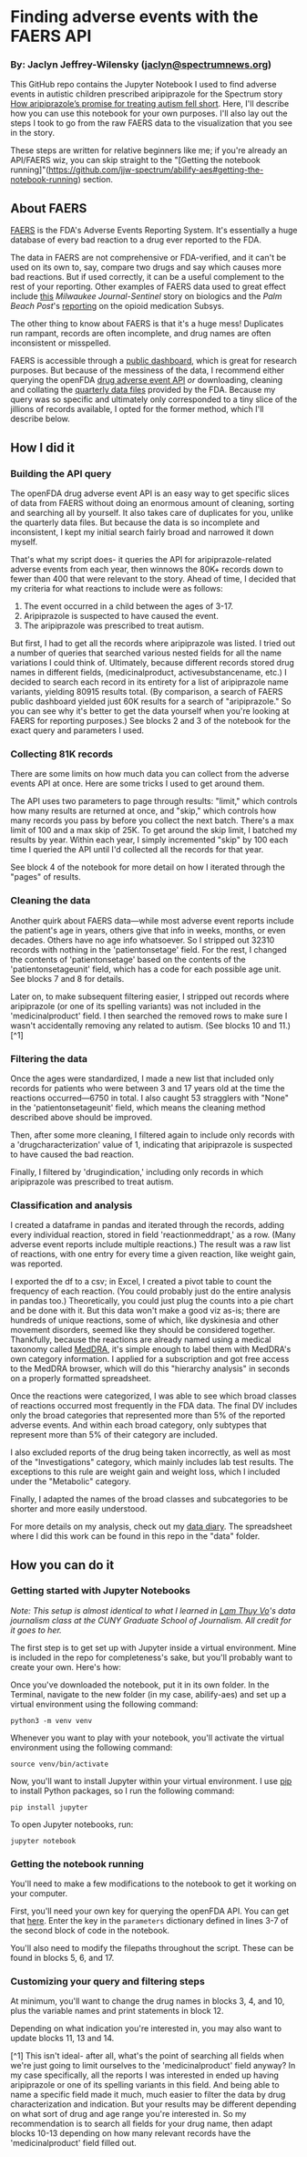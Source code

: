 # Finding adverse events with the FAERS API
### By: Jaclyn Jeffrey-Wilensky (jaclyn@spectrumnews.org)


This GitHub repo contains the Jupyter Notebook I used to find adverse events in autistic children prescribed aripiprazole for the Spectrum story [How aripiprazole’s promise for treating autism fell short](https://www.spectrumnews.org/features/deep-dive/the-rise-of-aripiprazole/). Here, I'll describe how you can use this notebook for your own purposes. I'll also lay out the steps I took to go from the raw FAERS data to the visualization that you see in the story.

These steps are written for relative beginners like me; if you're already an API/FAERS wiz, you can skip straight to the "[Getting the notebook running]"(https://github.com/jjw-spectrum/abilify-aes#getting-the-notebook-running) section.

## About FAERS
[FAERS](https://open.fda.gov/data/faers/) is the FDA's Adverse Events Reporting System. It's essentially a huge database of every bad reaction to a drug ever reported to the FDA.

The data in FAERS are not comprehensive or FDA-verified, and it can't be used on its own to, say, compare two drugs and say which causes more bad reactions. But if used correctly, it can be a useful complement to the rest of your reporting. Other examples of FAERS data used to great effect include [this](https://www.jsonline.com/story/news/investigations/2019/05/30/arthritis-psoriasis-drugs-darker-aspect-34-000-reports-deaths/1206103001/) *Milwaukee Journal-Sentinel* story on biologics and the *Palm Beach Post*'s [reporting](https://www.palmbeachpost.com/news/20180404/how-post-unearthed-local-roots-of-insys-story) on the opioid medication Subsys.

The other thing to know about FAERS is that it's a huge mess! Duplicates run rampant, records are often incomplete, and drug names are often inconsistent or misspelled.

FAERS is accessible through a [public dashboard](https://www.fda.gov/drugs/questions-and-answers-fdas-adverse-event-reporting-system-faers/fda-adverse-event-reporting-system-faers-public-dashboard), which is great for research purposes. But because of the messiness of the data, I recommend either querying the openFDA [drug adverse event API](https://open.fda.gov/apis/drug/event/) *or* downloading, cleaning and collating the [quarterly data files](https://fis.fda.gov/extensions/FPD-QDE-FAERS/FPD-QDE-FAERS.html) provided by the FDA. Because my query was so specific and ultimately only corresponded to a tiny slice of the jillions of records available, I opted for the former method, which I'll describe below.

## How I did it

### Building the API query

The openFDA drug adverse event API is an easy way to get specific slices of data from FAERS without doing an enormous amount of cleaning, sorting and searching all by yourself. It also takes care of duplicates for you, unlike the quarterly data files. But because the data is so incomplete and inconsistent, I kept my initial search fairly broad and narrowed it down myself.

That's what my script does- it queries the API for aripiprazole-related adverse events from each year, then winnows the 80K+ records down to fewer than 400 that were relevant to the story. Ahead of time, I decided that my criteria for what reactions to include were as follows:
1. The event occurred in a child between the ages of 3-17.
2. Aripiprazole is suspected to have caused the event.
3. The aripiprazole was prescribed to treat autism.

But first, I had to get all the records where aripiprazole was listed. I tried out a number of queries that searched various nested fields for all the name variations I could think of. Ultimately, because different records stored drug names in different fields, (medicinalproduct, activesubstancename, etc.) I decided to search each record in its entirety for a list of aripiprazole name variants, yielding 80915 results total. (By comparison, a search of FAERS public dashboard yielded just 60K results for a search of "aripiprazole." So you can see why it's better to get the data yourself when you're looking at FAERS for reporting purposes.) See blocks 2 and 3 of the notebook for the exact query and parameters I used.

### Collecting 81K records

There are some limits on how much data you can collect from the adverse events API at once. Here are some tricks I used to get around them.

The API uses two parameters to page through results: "limit," which controls how many results are returned at once, and "skip," which controls how many records you pass by before you collect the next batch. There's a max limit of 100 and a max skip of 25K. To get around the skip limit, I batched my results by year. Within each year, I simply incremented "skip" by 100 each time I queried the API until I'd collected all the records for that year.

See block 4 of the notebook for more detail on how I iterated through the "pages" of results.

### Cleaning the data

Another quirk about FAERS data—while most adverse event reports include the patient's age in years, others give that info in weeks, months, or even decades. Others have no age info whatsoever. So I stripped out 32310 records with nothing in the 'patientonsetage' field. For the rest, I changed the contents of 'patientonsetage' based on the contents of the 'patientonsetageunit' field, which has a code for each possible age unit. See blocks 7 and 8 for details.

Later on, to make subsequent filtering easier, I stripped out records where aripiprazole (or one of its spelling variants) was not included in the 'medicinalproduct' field. I then searched the removed rows to make sure I wasn't accidentally removing any related to autism. (See blocks 10 and 11.)[^1]

### Filtering the data

Once the ages were standardized, I made a new list that included only records for patients who were between 3 and 17 years old at the time the reactions occurred—6750 in total. I also caught 53 stragglers with "None" in the 'patientonsetageunit' field, which means the cleaning method described above should be improved.

Then, after some more cleaning, I filtered again to include only records with a 'drugcharacterization' value of 1, indicating that aripiprazole is suspected to have caused the bad reaction.

Finally, I filtered by 'drugindication,' including only records in which aripiprazole was prescribed to treat autism.

### Classification and analysis

I created a dataframe in pandas and iterated through the records, adding every individual reaction, stored in field 'reactionmeddrapt,' as a row. (Many adverse event reports include multiple reactions.) The result was a raw list of reactions, with one entry for every time a given reaction, like weight gain, was reported.

I exported the df to a csv; in Excel, I created a pivot table to count the frequency of each reaction. (You could probably just do the entire analysis in pandas too.) Theoretically, you could just plug the counts into a pie chart and be done with it. But this data won't make a good viz as-is; there are hundreds of unique reactions, some of which, like dyskinesia and other movement disorders, seemed like they should be considered together. Thankfully, because the reactions are already named using a medical taxonomy called [MedDRA](https://www.meddra.org/), it's simple enough to label them with MedDRA's own category information. I applied for a subscription and got free access to the MedDRA browser, which will do this "hierarchy analysis" in seconds on a properly formatted spreadsheet.

Once the reactions were categorized, I was able to see which broad classes of reactions occurred most frequently in the FDA data. The final DV includes only the broad categories that represented more than 5% of the reported adverse events. And within each broad category, only subtypes that represent more than 5% of their category are included.

I also excluded reports of the drug being taken incorrectly, as well as most of the "Investigations" category, which mainly includes lab test results. The exceptions to this rule are weight gain and weight loss, which I included under the "Metabolic" category.

Finally, I adapted the names of the broad classes and subcategories to be shorter and more easily understood.

For more details on my analysis, check out my [data diary](https://docs.google.com/document/d/1cRD68SWKSaM6tS_kHSqI6HiZumHVEm77wfyD0pNMtic/edit?usp=sharing). The spreadsheet where I did this work can be found in this repo in the "data" folder.


## How you can do it

### Getting started with Jupyter Notebooks
*Note: This setup is almost identical to what I learned in [Lam Thuy Vo](https://github.com/lamthuyvo)'s data journalism class at the CUNY Graduate School of Journalism. All credit for it goes to her.*

The first step is to get set up with Jupyter inside a virtual environment. Mine is included in the repo for completeness's sake, but you'll probably want to create your own. Here's how:

Once you've downloaded the notebook, put it in its own folder. In the Terminal, navigate to the new folder (in my case, abilify-aes) and set up a virtual environment using the following command:

`python3 -m venv venv`

Whenever you want to play with your notebook, you'll activate the virtual environment using the following command:

`source venv/bin/activate`

Now, you'll want to install Jupyter within your virtual environment. I use [pip](https://pip.pypa.io/en/stable/) to install Python packages, so I run the following command:

`pip install jupyter`

To open Jupyter notebooks, run:

`jupyter notebook`

### Getting the notebook running

You'll need to make a few modifications to the notebook to get it working on your computer.

First, you'll need your own key for querying the openFDA API. You can get that [here](https://open.fda.gov/apis/authentication/). Enter the key in the `parameters` dictionary defined in lines 3-7 of the second block of code in the notebook.

You'll also need to modify the filepaths throughout the script. These can be found in blocks 5, 6, and 17.

### Customizing your query and filtering steps

At minimum, you'll want to change the drug names in blocks 3, 4, and 10, plus the variable names and print statements in block 12.

Depending on what indication you're interested in, you may also want to update blocks 11, 13 and 14.


[^1] This isn't ideal- after all, what's the point of searching all fields when we're just going to limit ourselves to the 'medicinalproduct' field anyway? In my case specifically, all the reports I was interested in ended up having aripiprazole or one of its spelling variants in this field. And being able to name a specific field made it much, much easier to filter the data by drug characterization and indication. But your results may be different depending on what sort of drug and age range you're interested in. So my recommendation is to search all fields for your drug name, then adapt blocks 10-13 depending on how many relevant records have the 'medicinalproduct' field filled out.
